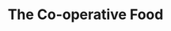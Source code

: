 ---
title: "The Co-operative Food"
url: /birmingham/the-co-operative-food-court-oak-road/
shop: Supermarkt
---